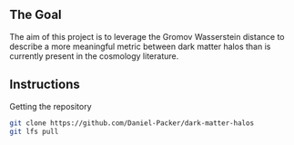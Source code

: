 ## The Goal

The aim of this project is to leverage the Gromov Wasserstein distance to describe a more meaningful metric between dark matter halos than is currently present in the cosmology literature.


## Instructions

Getting the repository

```bash
git clone https://github.com/Daniel-Packer/dark-matter-halos
git lfs pull
```
